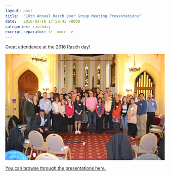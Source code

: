```yaml
---
layout: post
title:  "10th Annual Rasch User Group Meeting Presentations"
date:   2016-03-16 17:50:43 +0000
categories: raschday
excerpt_separator: <!--more-->
---
```

Great attendance at the 2016 Rasch day!

![Here are the delegates](../assets/photos/delegates.jpg)

[You can browse through the presentations here.](../assets/papers/10/)